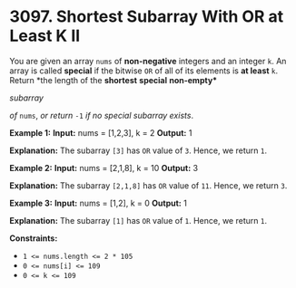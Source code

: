 # 3097. Shortest Subarray With OR at Least K II

You are given an array `nums` of **non-negative** integers and an integer `k`.
An array is called **special** if the bitwise `OR` of all of its elements is **at least** `k`.
Return \*the length of the **shortest** **special** **non-empty\***

_subarray_

*of* `nums`, *or return* `-1` *if no special subarray exists*.

**Example 1:**
**Input:** nums = [1,2,3], k = 2
**Output:** 1

**Explanation:**
The subarray `[3]` has `OR` value of `3`. Hence, we return `1`.

**Example 2:**
**Input:** nums = [2,1,8], k = 10
**Output:** 3

**Explanation:**
The subarray `[2,1,8]` has `OR` value of `11`. Hence, we return `3`.

**Example 3:**
**Input:** nums = [1,2], k = 0
**Output:** 1

**Explanation:**
The subarray `[1]` has `OR` value of `1`. Hence, we return `1`.

**Constraints:**

- `1 <= nums.length <= 2 * 105`
- `0 <= nums[i] <= 109`
- `0 <= k <= 109`
